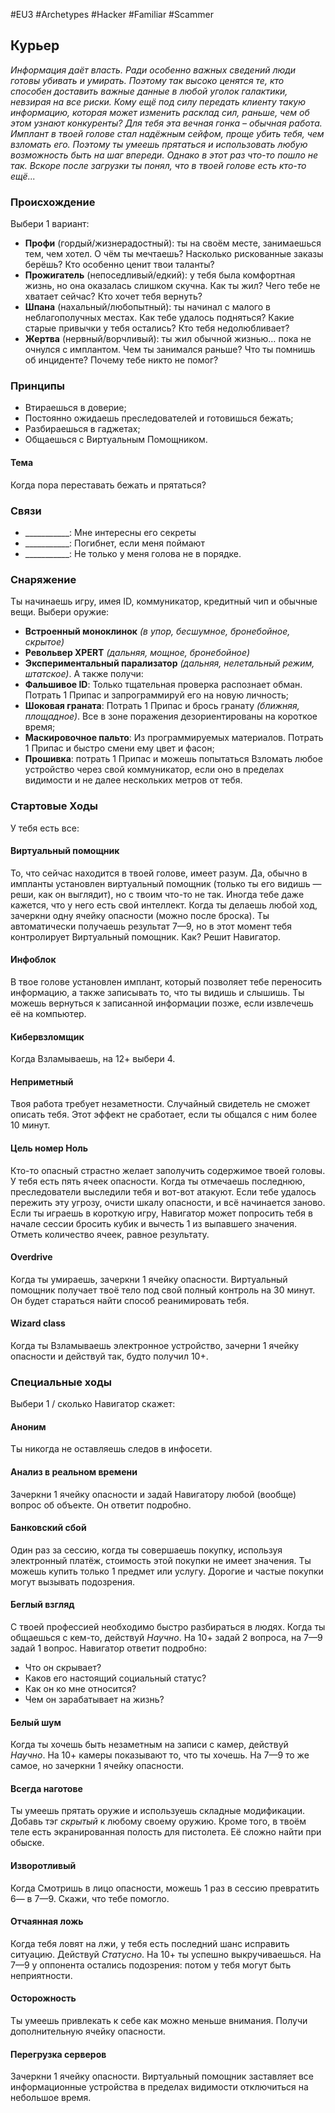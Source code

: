 #EU3 #Archetypes #Hacker #Familiar #Scammer 

## Курьер
*Информация даёт власть. Ради особенно важных сведений люди готовы убивать и умирать. Поэтому так высоко ценятся те, кто способен доставить важные данные в любой уголок галактики, невзирая на все риски. Кому ещё под силу передать клиенту такую информацию, которая может изменить расклад сил, раньше, чем об этом узнают конкуренты?* 
*Для тебя эта вечная гонка – обычная работа. Имплант в твоей голове стал надёжным сейфом, проще убить тебя, чем взломать его. Поэтому ты умеешь прятаться и использовать любую возможность быть на шаг впереди.* 
*Однако в этот раз что-то пошло не так. Вскоре после загрузки ты понял, что в твоей голове есть кто-то ещё...*

### Происхождение
Выбери 1 вариант:
- **Профи** (гордый/жизнерадостный): ты на своём месте, занимаешься тем, чем хотел. О чём ты мечтаешь? Насколько рискованные заказы берёшь? Кто особенно ценит твои таланты? 
- **Прожигатель** (непоседливый/едкий): у тебя была комфортная жизнь, но она оказалась слишком скучна. Как ты жил? Чего тебе не хватает сейчас? Кто хочет тебя вернуть? 
- **Шпана** (нахальный/любопытный): ты начинал с малого в неблагополучных местах. Как тебе удалось подняться? Какие старые привычки у тебя остались? Кто тебя недолюбливает? 
- **Жертва** (нервный/ворчливый): ты жил обычной жизнью… пока не очнулся с имплантом. Чем ты занимался раньше? Что ты помнишь об инциденте? Почему тебе никто не помог? 

### Принципы
- Втираешься в доверие; 
- Постоянно ожидаешь преследователей и готовишься бежать; 
- Разбираешься в гаджетах; 
- Общаешься с Виртуальным Помощником.
#### Тема
Когда пора переставать бежать и прятаться?

### Связи
- \_\_\_\_\_\_\_\_\_\_\_: Мне интересны его секреты
- \_\_\_\_\_\_\_\_\_\_\_: Погибнет, если меня поймают
- \_\_\_\_\_\_\_\_\_\_\_: Не только у меня голова не в порядке.

### Снаряжение
Ты начинаешь игру, имея ID, коммуникатор, кредитный чип и обычные вещи. Выбери оружие: 
- **Встроенный моноклинок** *(в упор, бесшумное, бронебойное, скрытое)* 
- **Револьвер XPERT** *(дальняя, мощное, бронебойное)* 
- **Экспериментальный парализатор** *(дальняя, нелетальный режим, штатское)*. 
А также получи: 
- **Фальшивое ID**: Только тщательная проверка распознает обман. Потрать 1 Припас и запрограммируй его на новую личность; 
- **Шоковая граната**: Потрать 1 Припас и брось гранату *(ближняя, площадное)*. Все в зоне поражения дезориентированы на короткое время; 
- **Маскировочное пальто**: Из программируемых материалов. Потрать 1 Припас и быстро смени ему цвет и фасон; 
- **Прошивка**: потрать 1 Припас и можешь попытаться Взломать любое устройство через свой коммуникатор, если оно в пределах видимости и не далее нескольких метров от тебя.

### Стартовые Ходы
У тебя есть все:
#### Виртуальный помощник
То, что сейчас находится в твоей голове, имеет разум. Да, обычно в импланты установлен виртуальный помощник (только ты его видишь — реши, как он выглядит), но с твоим что-то не так. Иногда тебе даже кажется, что у него есть свой интеллект. 
Когда ты делаешь любой ход, зачеркни одну ячейку опасности (можно после броска). Ты автоматически получаешь результат 7—9, но в этот момент тебя контролирует Виртуальный помощник. Как? Решит Навигатор. 

#### Инфоблок
В твое голове установлен имплант, который позволяет тебе переносить информацию, а также записывать то, что ты видишь и слышишь. Ты можешь вернуться к записанной информации позже, если извлечешь её на компьютер. 

#### Кибервзломщик
Когда Взламываешь, на 12+ выбери 4. 

#### Неприметный
Твоя работа требует незаметности. Случайный свидетель не сможет описать тебя. Этот эффект не сработает, если ты общался с ним более 10 минут. 

#### Цель номер Ноль
Кто-то опасный страстно желает заполучить содержимое твоей головы. У тебя есть пять ячеек опасности. Когда ты отмечаешь последнюю, преследователи выследили тебя и вот-вот атакуют. Если тебе удалось пережить эту угрозу, очисти шкалу опасности, и всё начинается заново. 
Если ты играешь в короткую игру, Навигатор может попросить тебя в начале сессии бросить кубик и вычесть 1 из выпавшего значения. Отметь количество ячеек, равное результату. 

#### Overdrive
Когда ты умираешь, зачеркни 1 ячейку опасности. Виртуальный помощник получает твоё тело под свой полный контроль на 30 минут. Он будет стараться найти способ реанимировать тебя. 

#### Wizard class
Когда ты Взламываешь электронное устройство, зачерни 1 ячейку опасности и действуй так, будто получил 10+.

### Специальные ходы
Выбери 1 / сколько Навигатор скажет: 
#### Аноним
Ты никогда не оставляешь следов в инфосети. 

#### Анализ в реальном времени
Зачеркни 1 ячейку опасности и задай Навигатору любой (вообще) вопрос об объекте. Он ответит подробно. 

#### Банковский сбой
Один раз за сессию, когда ты совершаешь покупку, используя электронный платёж, стоимость этой покупки не имеет значения. Ты можешь купить только 1 предмет или услугу. Дорогие и частые покупки могут вызывать подозрения. 

#### Беглый взгляд
С твоей профессией необходимо быстро разбираться в людях. Когда ты общаешься с кем-то, действуй *Научно*. На 10+ задай 2 вопроса, на 7—9 задай 1 вопрос. Навигатор ответит подробно: 
- Что он скрывает? 
- Каков его настоящий социальный статус? 
- Как он ко мне относится? 
- Чем он зарабатывает на жизнь? 

#### Белый шум
Когда ты хочешь быть незаметным на записи с камер, действуй *Научно*. На 10+ камеры показывают то, что ты хочешь. На 7—9 то же самое, но зачеркни 1 ячейку опасности. 

#### Всегда наготове
Ты умеешь прятать оружие и используешь складные модификации. Добавь тэг *скрытый* к любому своему оружию. Кроме того, в твоём теле есть экранированная полость для пистолета. Её сложно найти при обыске. 

#### Изворотливый
Когда Смотришь в лицо опасности, можешь 1 раз в сессию превратить 6— в 7—9. Скажи, что тебе помогло. 

#### Отчаянная ложь
Когда тебя ловят на лжи, у тебя есть последний шанс исправить ситуацию. Действуй *Статусно*. На 10+ ты успешно выкручиваешься. На 7—9 у оппонента остались подозрения: потом у тебя могут быть неприятности. 

#### Осторожность
Ты умеешь привлекать к себе как можно меньше внимания. Получи дополнительную ячейку опасности. 

#### Перегрузка серверов
Зачеркни 1 ячейку опасности. Виртуальный помощник заставляет все информационные устройства в пределах видимости отключиться на небольшое время. 